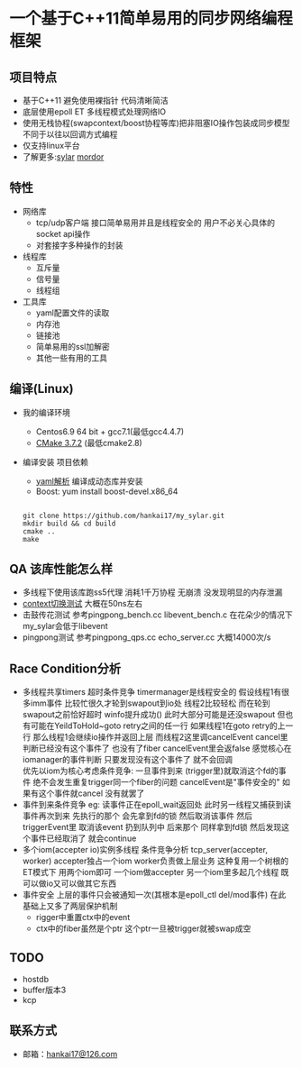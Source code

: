 # 一个基于C++11简单易用的同步网络编程框架

## 项目特点
- 基于C++11 避免使用裸指针 代码清晰简洁
- 底层使用epoll ET 多线程模式处理网络IO
- 使用无栈协程(swapcontext/boost协程等库)把非阻塞IO操作包装成同步模型 不同于以往以回调方式编程 
- 仅支持linux平台
- 了解更多:[sylar](https://github.com/sylar-yin/sylar) [mordor](https://github.com/mozy/mordor)

## 特性
- 网络库
  - tcp/udp客户端 接口简单易用并且是线程安全的 用户不必关心具体的socket api操作
  - 对套接字多种操作的封装
- 线程库
  - 互斥量
  - 信号量
  - 线程组
- 工具库
  - yaml配置文件的读取
  - 内存池
  - 链接池
  - 简单易用的ssl加解密
  - 其他一些有用的工具

## 编译(Linux)
- 我的编译环境
  - Centos6.9 64 bit + gcc7.1(最低gcc4.4.7)
  - [CMake 3.7.2](https://cmake.org/files/v3.7/cmake-3.7.2.tar.gz) (最低cmake2.8)
- 编译安装
  项目依赖
  - [yaml解析](https://github.com/jbeder/yaml-cpp/archive/yaml-cpp-0.6.3.tar.gz) 编译成动态库并安装
  - Boost: yum install boost-devel.x86_64

  ```
  
  git clone https://github.com/hankai17/my_sylar.git
  mkdir build && cd build
  cmake ..
  make
  ```

## QA 该库性能怎么样 
- 多线程下使用该库跑ss5代理 消耗1千万协程 无崩溃 没发现明显的内存泄漏
- [context切换测试](https://github.com/hankai17/context_benchmark) 大概在50ns左右
- 击鼓传花测试 参考pingpong_bench.cc libevent_bench.c 在花朵少的情况下my_sylar会低于libevent
- pingpong测试 参考pingpong_qps.cc echo_server.cc 大概14000次/s

## Race Condition分析
- 多线程共享timers 超时条件竞争
  timermanager是线程安全的  假设线程1有很多imm事件 比较忙很久才轮到swapout到io处 线程2比较轻松 而在轮到swapout之前恰好超时
  winfo提升成功() 此时大部分可能是还没swapout 但也有可能在YeildToHold~goto retry之间的任一行
  如果线程1在goto retry的上一行 那么线程1会继续io操作并返回上层 而线程2这里调cancelEvent cancel里 判断已经没有这个事件了 也没有了fiber cancelEvent里会返false
  感觉核心在iomanager的事件判断 只要发现没有这个事件了 就不会回调  
  优先以iom为核心考虑条件竞争: 一旦事件到来 (trigger里)就取消这个fd的事件   绝不会发生重复trigger同一个fiber的问题
  cancelEvent是"事件安全的" 如果有这个事件就cancel 没有就罢了
- 事件到来条件竞争 eg: 读事件正在epoll_wait返回处 此时另一线程又捕获到读事件再次到来
  先执行的那个 会先拿到fd的锁 然后取消该事件 然后triggerEvent里 取消该event 扔到队列中
  后来那个 同样拿到fd锁 然后发现这个事件已经取消了 就会continue
- 多个iom(accepter io)实例多线程 条件竞争分析
  tcp_server(accepter, worker) accepter独占一个iom  worker负责做上层业务
  这种复用一个树根的ET模式下 用两个iom即可 一个iom做accepter 另一个iom里多起几个线程 既可以做io又可以做其它东西
- 事件安全
  上层的事件只会被通知一次(其根本是epoll_ctl del/mod事件) 在此基础上又多了两层保护机制
  - rigger中重置ctx中的event
  - ctx中的fiber虽然是个ptr 这个ptr一旦被trigger就被swap成空

## TODO
- hostdb
- buffer版本3
- kcp

## 联系方式
- 邮箱：<hankai17@126.com>
